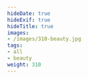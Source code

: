 ```yaml
---
hideDate: true
hideExif: true
hideTitle: true
images:
- /images/310-beauty.jpg
tags:
- all
- beauty
weight: 310
---
```

